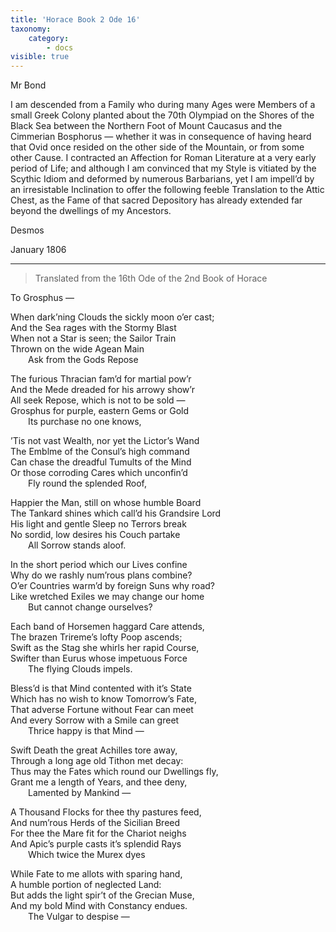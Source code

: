 ```yaml
---
title: 'Horace Book 2 Ode 16'
taxonomy:
    category:
        - docs
visible: true
---
```


<div class="author">Mr Bond</div>

I am descended from a Family who during many Ages were Members of a small Greek Colony planted about the 70th Olympiad on the Shores of the Black Sea between the Northern Foot of Mount Caucasus and the Cimmerian Bosphorus — whether it was in consequence of having heard that Ovid once resided on the other side of the Mountain, or from some other Cause. I contracted an Affection for Roman Literature at a very early period of Life; and although I am convinced that my Style is vitiated by the Scythic Idiom and deformed by numerous Barbarians, yet I am impell’d by an irresistable Inclination to offer the following feeble Translation to the Attic Chest, as the Fame of that sacred Depository has already extended far beyond the dwellings of my Ancestors.

Desmos

January 1806

---

> Translated from the 16th Ode of the 2nd Book of Horace  
  
To Grosphus —  
  
When dark’ning Clouds the sickly moon o’er cast;  
And the Sea rages with the Stormy Blast  
When not a Star is seen; the Sailor Train  
Thrown on the wide Agean Main  
&emsp;&emsp;Ask from the Gods Repose  

The furious Thracian fam’d for martial pow’r  
And the Mede dreaded for his arrowy show’r  
All seek Repose, which is not to be sold —  
Grosphus for purple, eastern Gems or Gold  
&emsp;&emsp;Its purchase no one knows,  

’Tis not vast Wealth, nor yet the Lictor’s Wand  
The Emblme of the Consul’s high command  
Can chase the dreadful Tumults of the Mind  
Or those corroding Cares which unconfin’d  
&emsp;&emsp;Fly round the splended Roof,  
 
Happier the Man, still on whose humble Board  
The Tankard shines which call’d his Grandsire Lord  
His light and gentle Sleep no Terrors break  
No sordid, low desires his Couch partake  
&emsp;&emsp;All Sorrow stands aloof.  

In the short period which our Lives confine  
Why do we rashly num’rous plans combine?  
O’er Countries warm’d by foreign Suns why road?  
Like wretched Exiles we may change our home  
&emsp;&emsp;But cannot change ourselves?  

Each band of Horsemen haggard Care attends,  
The brazen Trireme’s lofty Poop ascends;  
Swift as the Stag she whirls her rapid Course,  
Swifter than Eurus whose impetuous Force  
&emsp;&emsp;The flying Clouds impels.  
  
Bless’d is that Mind contented with it’s State  
Which has no wish to know Tomorrow’s Fate,  
That adverse Fortune without Fear can meet  
And every Sorrow with a Smile can greet  
&emsp;&emsp;Thrice happy is that Mind —  
 
Swift Death the great Achilles tore away,  
Through a long age old Tithon met decay:  
Thus may the Fates which round our Dwellings fly,  
Grant me a length of Years, and thee deny,  
&emsp;&emsp;Lamented by Mankind —  
  
A Thousand Flocks for thee thy pastures feed,  
And num’rous Herds of the Sicilian Breed  
For thee the Mare fit for the Chariot neighs  
And Apic’s purple casts it’s splendid Rays  
&emsp;&emsp;Which twice the Murex dyes  
  
While Fate to me allots with sparing hand,  
A humble portion of neglected Land:  
But adds the light spir’t of the Grecian Muse,  
And my bold Mind with Constancy endues.  
&emsp;&emsp;The Vulgar to despise —